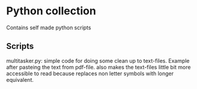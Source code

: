 # Python collection

Contains self made python scripts

## Scripts

multitasker.py: simple code for doing some clean up to text-files. Example after pasteing the text from pdf-file. also makes the text-files little bit more accessible to read because replaces non letter symbols with longer equivalent. 
